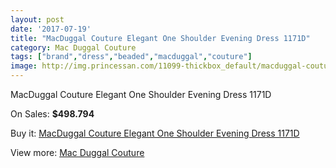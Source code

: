 ```yaml
---
layout: post
date: '2017-07-19'
title: "MacDuggal Couture Elegant One Shoulder Evening Dress 1171D"
category: Mac Duggal Couture
tags: ["brand","dress","beaded","macduggal","couture"]
image: http://img.princessan.com/11099-thickbox_default/macduggal-couture-elegant-one-shoulder-evening-dress-1171d.jpg
---
```

MacDuggal Couture Elegant One Shoulder Evening Dress 1171D

On Sales: **$498.794**
<a href="https://www.princessan.com/en/mac-duggal-couture/5025-macduggal-couture-elegant-one-shoulder-evening-dress-1171d.html"><amp-img layout="responsive" width="600" height="600" src="//img.princessan.com/11099-thickbox_default/macduggal-couture-elegant-one-shoulder-evening-dress-1171d.jpg" alt="MacDuggal Couture Elegant One Shoulder Evening Dress 1171D 0" /></a>

Buy it: [MacDuggal Couture Elegant One Shoulder Evening Dress 1171D](https://www.princessan.com/en/mac-duggal-couture/5025-macduggal-couture-elegant-one-shoulder-evening-dress-1171d.html "MacDuggal Couture Elegant One Shoulder Evening Dress 1171D")

View more: [Mac Duggal Couture](https://www.princessan.com/en/39-mac-duggal-couture "Mac Duggal Couture")